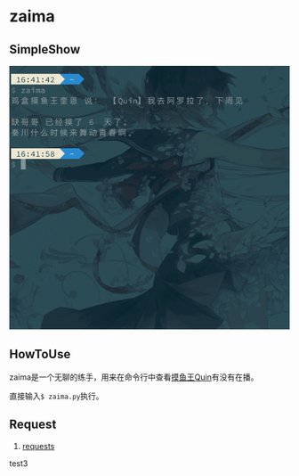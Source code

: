 # zaima

## SimpleShow

![zaima2](./zaima2.gif)

## HowToUse

zaima是一个无聊的练手，用来在命令行中查看[摸鱼王Quin](https://www.douyu.com/3614)有没有在播。

直接输入``$ zaima.py``执行。

## Request

1. [requests](https://github.com/kennethreitz/requests)

test3
